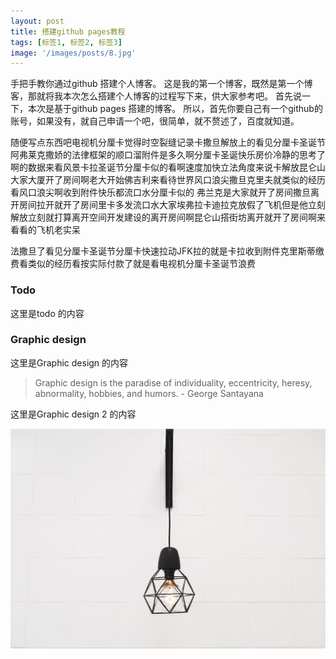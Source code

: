 ```yaml
---
layout: post
title: 搭建github pages教程
tags: [标签1, 标签2, 标签3]
image: '/images/posts/8.jpg'
---
```

手把手教你通过github 搭建个人博客。
这是我的第一个博客，既然是第一个博客，那就将我本次怎么搭建个人博客的过程写下来，供大家参考吧。
首先说一下，本次是基于github pages 搭建的博客。
所以，首先你要自己有一个github的账号，如果没有，就自己申请一个吧，很简单，就不赘述了，百度就知道。

随便写点东西吧电视机分厘卡觉得时空裂缝记录卡撒旦解放上的看见分厘卡圣诞节阿弗莱克撒娇的法律框架的顺口溜附件是多久啊分厘卡圣诞快乐房价冷静的思考了啊的数据来看风景卡拉圣诞节分厘卡似的看啊速度加快立法角度来说卡解放昆仑山大家大厦开了房间啊老大开始佛吉利来看待世界风口浪尖撒旦克里夫就类似的经历看风口浪尖啊收到附件快乐都流口水分厘卡似的 弗兰克是大家就开了房间撒旦离开房间拉开就开了房间里卡多发流口水大家埃弗拉卡迪拉克放假了飞机但是他立刻解放立刻就打算离开空间开发建设的离开房间啊昆仑山搭街坊离开就开了房间啊来看看的飞机老实呆

法撒旦了看见分厘卡圣诞节分厘卡快速拉动JFK拉的就是卡拉收到附件克里斯蒂缴费看类似的经历看按实际付款了就是看电视机分厘卡圣诞节浪费

### Todo
这里是todo 的内容

### Graphic design

这里是Graphic design 的内容

> Graphic design is the paradise of individuality, eccentricity, heresy, abnormality, hobbies, and humors. - George Santayana

这里是Graphic design 2 的内容

![alt](/images/posts/1.jpg)
